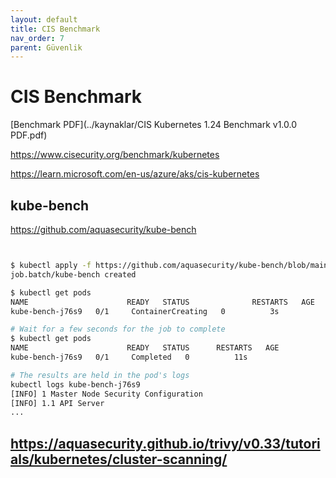 ```yaml
---
layout: default
title: CIS Benchmark
nav_order: 7
parent: Güvenlik
---
```


# CIS Benchmark

[Benchmark PDF](../kaynaklar/CIS Kubernetes 1.24 Benchmark v1.0.0 PDF.pdf)

https://www.cisecurity.org/benchmark/kubernetes

https://learn.microsoft.com/en-us/azure/aks/cis-kubernetes

## kube-bench

https://github.com/aquasecurity/kube-bench

```bash


$ kubectl apply -f https://github.com/aquasecurity/kube-bench/blob/main/job.yaml
job.batch/kube-bench created

$ kubectl get pods
NAME                      READY   STATUS              RESTARTS   AGE
kube-bench-j76s9   0/1     ContainerCreating   0          3s

# Wait for a few seconds for the job to complete
$ kubectl get pods
NAME                      READY   STATUS      RESTARTS   AGE
kube-bench-j76s9   0/1     Completed   0          11s

# The results are held in the pod's logs
kubectl logs kube-bench-j76s9
[INFO] 1 Master Node Security Configuration
[INFO] 1.1 API Server
...

```

## https://aquasecurity.github.io/trivy/v0.33/tutorials/kubernetes/cluster-scanning/